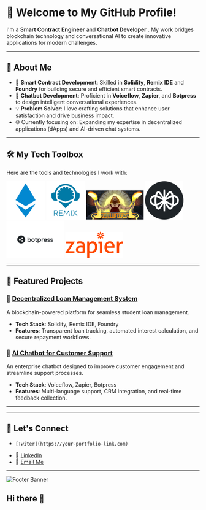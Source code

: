 # 👋 Welcome to My GitHub Profile!

I'm a **Smart Contract Engineer** and **Chatbot Developer** . My work bridges blockchain technology and conversational AI to create innovative applications for modern challenges.

---

## 🚀 About Me

- 🔑 **Smart Contract Development**: Skilled in **Solidity**, **Remix IDE** and **Foundry** for building secure and efficient smart contracts.
- 🤖 **Chatbot Development**: Proficient in **Voiceflow**, **Zapier**, and **Botpress** to design intelligent conversational experiences.
- 💡 **Problem Solver**: I love crafting solutions that enhance user satisfaction and drive business impact.
- 🌐 Currently focusing on: Expanding my expertise in decentralized applications (dApps) and AI-driven chat systems.

---

## 🛠️ My Tech Toolbox

Here are the tools and technologies I work with:

<img src="https://github.com/KingShades/certain-images/blob/20331c7c9d155fa8fd79dd34b60ee20588fd9912/solidity-1-512.png" alt="Solidity Logo" width="100" /> <img src="https://github.com/KingShades/certain-images/blob/20331c7c9d155fa8fd79dd34b60ee20588fd9912/0xa923A7CD364779c8b97522ca031804Ce639fA2Be.png" width="100"/> <img src="https://github.com/KingShades/certain-images/blob/20331c7c9d155fa8fd79dd34b60ee20588fd9912/foundry-banner.png" width="150"/> <img src="https://github.com/KingShades/certain-images/blob/20331c7c9d155fa8fd79dd34b60ee20588fd9912/68747470733a2f2f63646e2e766f696365666c6f772e636f6d2f6173736574732f6c6f676f2e706e67.png" width="100"/> <img src="https://raw.githubusercontent.com/KingShades/certain-images/1acd62d0a0c4bbe692fdfd5eaa8beb55aaa30f4a/botpress.png" width="150"/> <img src="https://github.com/KingShades/certain-images/blob/1acd62d0a0c4bbe692fdfd5eaa8beb55aaa30f4a/Zapier_logo.svg.png" width="150"/>





---

## 🌟 Featured Projects

### 🏦 [Decentralized Loan Management System](https://github.com/your-repo)
A blockchain-powered platform for seamless student loan management.

- **Tech Stack**: Solidity, Remix IDE, Foundry
- **Features**: Transparent loan tracking, automated interest calculation, and secure repayment workflows.

### 💬 [AI Chatbot for Customer Support](https://github.com/your-repo)
An enterprise chatbot designed to improve customer engagement and streamline support processes.

- **Tech Stack**: Voiceflow, Zapier, Botpress
- **Features**: Multi-language support, CRM integration, and real-time feedback collection.

---

---

## 🤝 Let's Connect
-     [Twiter](https://your-portfolio-link.com)
- 💼 [LinkedIn](https://www.linkedin.com/in/ifeanyi-igboanugo-922719214/)
- 📧 [Email Me](igboanugoifeanyi.c@gmail.com)

---

![Footer Banner](https://via.placeholder.com/1200x100.png?text=Thanks+for+visiting!)
## Hi there 👋

<!--
**IIfeanyi/iifeanyi** is a ✨ _special_ ✨ repository because its `README.md` (this file) appears on your GitHub profile.

Here are some ideas to get you started:

- 🔭 I’m currently working on ...
- 🌱 I’m currently learning ...
- 👯 I’m looking to collaborate on ...
- 🤔 I’m looking for help with ...
- 💬 Ask me about ...
- 📫 How to reach me: ...
- 😄 Pronouns: ...
- ⚡ Fun fact: ...
-->

